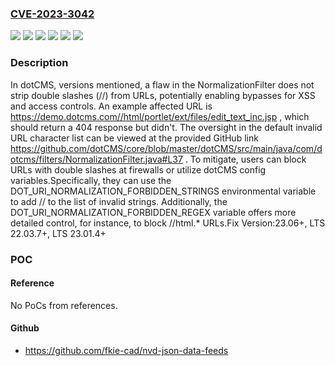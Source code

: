 ### [CVE-2023-3042](https://cve.mitre.org/cgi-bin/cvename.cgi?name=CVE-2023-3042)
![](https://img.shields.io/static/v1?label=Product&message=dotCMS%20core&color=blue)
![](https://img.shields.io/static/v1?label=Version&message=21.06%20&color=brightgreen)
![](https://img.shields.io/static/v1?label=Version&message=22.03%20&color=brightgreen)
![](https://img.shields.io/static/v1?label=Version&message=23.01%20&color=brightgreen)
![](https://img.shields.io/static/v1?label=Version&message=5.3.8%20&color=brightgreen)
![](https://img.shields.io/static/v1?label=Vulnerability&message=CWE-79%20Improper%20Neutralization%20of%20Input%20During%20Web%20Page%20Generation%20(XSS%20or%20'Cross-site%20Scripting')&color=brightgreen)

### Description

In dotCMS, versions mentioned, a flaw in the NormalizationFilter does not strip double slashes (//) from URLs, potentially enabling bypasses for XSS and access controls. An example affected URL is  https://demo.dotcms.com//html/portlet/ext/files/edit_text_inc.jsp , which should return a 404 response but didn't. The oversight in the default invalid URL character list can be viewed at the provided  GitHub link https://github.com/dotCMS/core/blob/master/dotCMS/src/main/java/com/dotcms/filters/NormalizationFilter.java#L37 . To mitigate, users can block URLs with double slashes at firewalls or utilize dotCMS config variables.Specifically, they can use the DOT_URI_NORMALIZATION_FORBIDDEN_STRINGS environmental variable to add // to the list of invalid strings. Additionally, the DOT_URI_NORMALIZATION_FORBIDDEN_REGEX variable offers more detailed control, for instance, to block //html.* URLs.Fix Version:23.06+, LTS 22.03.7+, LTS 23.01.4+

### POC

#### Reference
No PoCs from references.

#### Github
- https://github.com/fkie-cad/nvd-json-data-feeds

